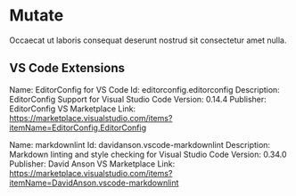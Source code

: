 # Mutate

Occaecat ut laboris consequat deserunt nostrud sit consectetur amet nulla.

## VS Code Extensions

Name: EditorConfig for VS Code
Id: editorconfig.editorconfig
Description: EditorConfig Support for Visual Studio Code
Version: 0.14.4
Publisher: EditorConfig
VS Marketplace Link: <https://marketplace.visualstudio.com/items?itemName=EditorConfig.EditorConfig>

Name: markdownlint
Id: davidanson.vscode-markdownlint
Description: Markdown linting and style checking for Visual Studio Code
Version: 0.34.0
Publisher: David Anson
VS Marketplace Link: <https://marketplace.visualstudio.com/items?itemName=DavidAnson.vscode-markdownlint>
